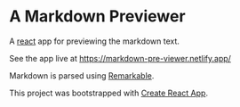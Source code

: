 # A Markdown Previewer

A [react](https://reactjs.org/) app for previewing the markdown text.

See the app live at https://markdown-pre-viewer.netlify.app/

Markdown is parsed using [Remarkable](https://github.com/jonschlinkert/remarkable).

This project was bootstrapped with [Create React App](https://github.com/facebook/create-react-app).
